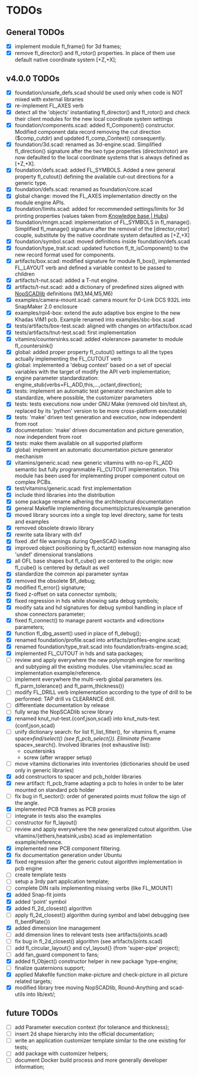 # TODOs

## General TODOs

- [X] implement module fl_frame() for 3d frames;
- [X] remove fl_director() and fl_rotor() properties. In place of them use
  default native coordinate system [+Z,+X];

## v4.0.0 TODOs

- [X] foundation/unsafe_defs.scad should be used only when code is NOT mixed
  with external libraries
- [X] re-implement FL_AXES verb
- [X] detect all the 'objects' instantiating fl_director() and fl_rotor() and
  check their client modules for the new local coordinate system settings
- [X] foundation/components.scad: added fl_Component() constructor. Modified
  component data record removing the cut direction ($comp_cutdir) and updated
  fl_comp_Context() consequently.
- [X] foundation/3d.scad: renamed as 3d-engine.scad. Simplified fl_direction()
  signature after the two type properties (director/rotor) are now defaulted to
  the local coordinate  systems that is always defined as [+Z,+X].
- [X] foundation/defs.scad: added FL_SYMBOLS. Added a new general property
  fl_cutout() defining the available cut-out directions for a generic type.
- [X] foundation/defs.scad: renamed as foundation/core.scad
- [X] global change: moved the FL_AXES implementation directly on the module
  engine APIs.
- [X] foundation/limits.scad: added for recommended settings/limits for 3d
  printing properties (values taken from [Knowledge base |
  Hubs](https://www.hubs.com/knowledge-base/))
- [X] foundation/mngm.scad: implementation of FL_SYMBOLS in fl_manage().
  Simplified fl_manage() signature after the removal of the [director,rotor]
  couple, substitute by the native  coordinate system defaulted as [+Z,+X]
- [X] foundation/symbol.scad: moved definitions inside foundation/defs.scad
- [X] foundation/type_trait.scad: updated function fl_tt_isComponent() to the
  new record format used for components.
- [X] artifacts/box.scad: modified signature for module fl_box(), implemented
  FL_LAYOUT verb and defined a variable context to be passed to children
- [X] artifacts/t-nut.scad: added a T-nut engine.
- [X] artifacts/t-nut.scad: add a dictionary of predefined sizes aligned with
  [NopSCADlib](https://github.com/nophead/NopSCADlib) definitions (M3,M4,M5,M6)
- [X] examples/camera-mount.scad: camera mount for D-Link DCS 932L into
  SnapMaker 2.0 enclosure
- [X] examples/rpi4-box: extend the auto adaptive box engine to the new Khadas
  VIM1 pcb. Example renamed into examples/sbc-box.scad
- [X] tests/artifacts/box-test.scad: aligned with changes on artifacts/box.scad
- [X] tests/artifacts/tnut-test.scad: first implementation
- [X] vitamins/countersinks.scad: added «tolerance» parameter to module
  fl_countersink()
- [X] global: added proper property fl_cutout() settings to all the types
  actually implementing the FL_CUTOUT verb
- [X] global: implemented a 'debug context' based on a set of special variables
  with the target of modify the API verb implementation;
- [X] engine parameter standardization:
        engine_stub(verbs=FL_ADD,this,...,octant,direction);
- [X] tests: implement an automatic test generator mechanism able to
  standardize, where possible, the customizer parameters
- [X] tests: tests executions now under GNU Make (removed old bin/test.sh,
  replaced by its 'python' version to be more cross-platform executable)
- [X] tests: 'make' driven test generation and execution, now independent from
  root
- [X] documentation: 'make' driven documentation and picture generation, now
  independent from root
- [X] tests: make them available on all supported platform
- [X] global: implement an automatic documentation picture generator mechanism
- [X] vitamins/generic.scad: new generic vitamins with no-op FL_ADD semantic but
  fully programmable FL_CUTOUT implementation. This module has been used for
  implementing proper  component cutout on complex PCBs.
- [X] test/vitamins/generic.scad: first implementation
- [X] include third libraries into the distribution
- [X] some package rename adhering the architectural documentation
- [X] general Makefile implementing documents/pictures/example generation
- [X] moved library sources into a single top level directory, same for tests
  and examples
- [X] removed obsolete drawio library
- [X] rewrite sata library with dxf
- [X] fixed .dxf file warnings during OpenSCAD loading
- [X] improved object positioning by fl_octant() extension now managing also
  'undef' dimensional translations
- [X] all OFL base shapes but fl_cube() are centered to the origin: now
  fl_cube() is centered by default as well
- [X] standardize the common api parameter syntax
- [X] removed the obsolete $fl_debug;
- [X] modified fl_error{} signature;
- [X] fixed z-offset on sata connector symbols;
- [X] fixed regression in hds while showing sata debug symbols;
- [X] modify sata and hd signatures for debug symbol handling in place of show
  connectors parameter;
- [X] fixed fl_connect() to manage parent «octant» and «direction» parameters;
- [X] function fl_dbg_assert() used in place of fl_debug();
- [X] renamed foundation/profile.scad into artifacts/profiles-engine.scad;
- [X] renamed foundation/type_trait.scad into foundation/traits-engine.scad;
- [X] implemented FL_CUTOUT in hds and sata packages;
- [ ] review and apply everywhere the new polymorph engine for rewriting and
  subtyping all the existing modules. Use vitamins/iec.scad as implementation
  example/reference.
- [ ] implement everywhere the multi-verb global parameters (ex.
  fl_parm_tolerance() and fl_parm_thickness())
- [ ] modify FL_DRILL verb implementation according to the type of drill to be
  performed: TAP drill vs CLEARANCE drill.
- [ ] differentiate documentation by release
- [ ] fully wrap the NopSCADlib screw library
- [X] renamed knut_nut-test.{conf,json,scad} into knut_nuts-test.{conf,json,scad}
- [ ] unify dictionary search: for list fl_list_filter(), for vitamins fl_«name
  space»_find/select() (see fl_pcb_select{}). Eliminate fl_«name
  space»_search(). Involved libraries (not exhaustive list):
  - countersinks
  - screw (after wrapper setup)
- [ ] move vitamins dictionaries into inventories (dictionaries should be used
  only in generic libraries)
- [X] add constructors to spacer and pcb_holder libraries
- [X] new artifact: fl_pcb_frame adapting a pcb to holes in order to be later
  mounted on standard pcb holder
- [ ] fix bug in fl_sector(): order of generated points must follow the sign of
  the angle.
- [X] implemented PCB frames as PCB proxies
- [ ] integrate in tests also the examples
- [ ] constructor for fl_layout()
- [ ] review and apply everywhere the new generalized cutout algorithm. Use
  vitamins/{ethers,heatsink,usbs}.scad as implementation example/reference.
- [X] implemented new PCB component filtering.
- [X] fix documentation generation under Ubuntu
- [X] fixed regression after the generic cutout algorithm implementation in pcb
  engine
- [ ] create template tests
- [ ] setup a 3rdy part application template;
- [ ] complete DIN rails implementing missing verbs (like FL_MOUNT)
- [X] added Snap-fit joints
- [X] added 'point' symbol
- [X] added fl_2d_closest() algorithm
- [ ] apply fl_2d_closest() algorithm during symbol and label debugging (see fl_bentPlate{})
- [X] added dimension line management
- [ ] add dimension lines to relevant tests (see artifacts/joints.scad)
- [ ] fix bug in fl_2d_closest() algorithm (see artifacts/joints.scad)
- [ ] add fl_circular_layout{} and cyl_layout{} (from 'super-pipe' project);
- [ ] add fan_guard component to fans;
- [X] added fl_Object() constructor helper in new package 'type-engine;
- [ ] finalize quaternions support;
- [X] applied Makefile function make-picture and check-picture in all picture related targets;
- [X] modified library tree moving NopSCADlib, Round-Anything and scad-utils into lib/ext/;

## future TODOs

- [ ] add Parameter execution context (for tolerance and thickness);
- [ ] insert 2d shape hierarchy into the official documentation;
- [ ] write an application customizer template similar to the one existing for tests;
- [ ] add package with customizer helpers;
- [ ] document Docker build process and more generally developer information;
